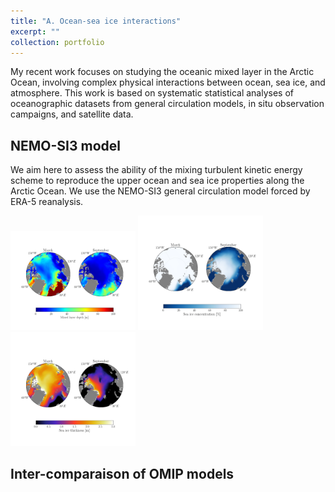 ```yaml
---
title: "A. Ocean-sea ice interactions"
excerpt: ""
collection: portfolio
---
```


<!-- <br/><img src='/images/nemo_EXP_contorl_mldnorth_spatial19702021_septmars.png'> -->

My recent work focuses on studying the oceanic mixed layer in the Arctic Ocean, involving complex physical interactions between ocean, sea ice, and atmosphere. This work is based on systematic statistical analyses of oceanographic datasets from general circulation models, in situ observation campaigns, and satellite data.

NEMO-SI3 model
---

We aim here to assess the ability of the mixing turbulent kinetic energy scheme to reproduce the upper ocean and sea ice properties along the Arctic Ocean. 
We use the NEMO-SI3 general circulation model forced by ERA-5 reanalysis. 

<img src="/images/nemo_EXP_contorl_mldnorth_spatial19702021_septmars.png" width="200">

<img src="/images/nemo_EXP_contorl_siconcnorth_spatial19702021_septmars.png" width="200">

<img src="/images/nemo_EXP_control_sithicnorth_spatial19702021_septmars.png" width="200">


Inter-comparaison of OMIP models
---
